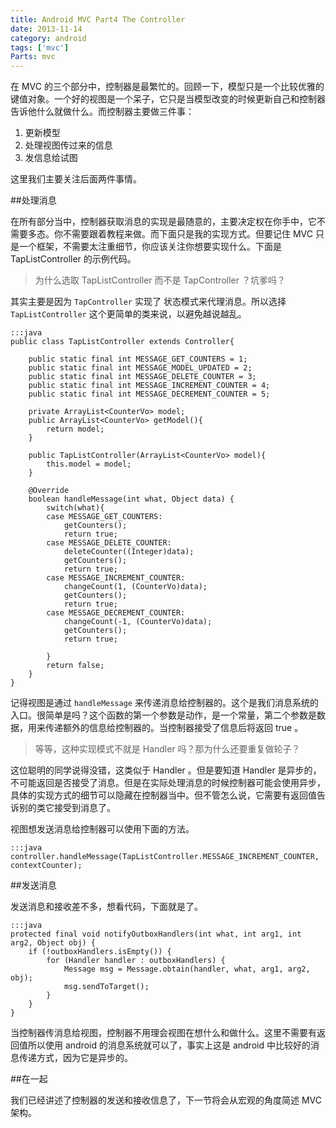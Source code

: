 ```yaml
---
title: Android MVC Part4 The Controller
date: 2013-11-14
category: android
tags: ['mvc']
Parts: mvc
---
```


在 MVC 的三个部分中，控制器是最繁忙的。回顾一下，模型只是一个比较优雅的键值对象。一个好的视图是一个呆子，它只是当模型改变的时候更新自己和控制器告诉他什么就做什么。而控制器主要做三件事：
<!-- excerpt -->

1. 更新模型
2. 处理视图传过来的信息
3. 发信息给试图

这里我们主要关注后面两件事情。

##处理消息

在所有部分当中，控制器获取消息的实现是最随意的，主要决定权在你手中，它不需要多态。你不需要跟着教程来做。而下面只是我的实现方式。但要记住 MVC 只是一个框架，不需要太注重细节，你应该关注你想要实现什么。下面是 TapListController 的示例代码。

>为什么选取 TapListController 而不是 TapController ？坑爹吗？

其实主要是因为 `TapController` 实现了 状态模式来代理消息。所以选择 `TapListController` 这个更简单的类来说，以避免越说越乱。

    :::java
    public class TapListController extends Controller{
        
        public static final int MESSAGE_GET_COUNTERS = 1;
        public static final int MESSAGE_MODEL_UPDATED = 2;
        public static final int MESSAGE_DELETE_COUNTER = 3;
        public static final int MESSAGE_INCREMENT_COUNTER = 4;
        public static final int MESSAGE_DECREMENT_COUNTER = 5;
        
        private ArrayList<CounterVo> model;
        public ArrayList<CounterVo> getModel(){
            return model;
        }
        
        public TapListController(ArrayList<CounterVo> model){
            this.model = model;
        }

        @Override
        boolean handleMessage(int what, Object data) {
            switch(what){
            case MESSAGE_GET_COUNTERS:
                getCounters();
                return true;
            case MESSAGE_DELETE_COUNTER:
                deleteCounter((Integer)data);
                getCounters();
                return true;
            case MESSAGE_INCREMENT_COUNTER:
                changeCount(1, (CounterVo)data);
                getCounters();
                return true;
            case MESSAGE_DECREMENT_COUNTER:
                changeCount(-1, (CounterVo)data);
                getCounters();
                return true;
                
            }
            return false;
        }
    }

记得视图是通过 `handleMessage` 来传递消息给控制器的。这个是我们消息系统的入口。很简单是吗？这个函数的第一个参数是动作，是一个常量，第二个参数是数据，用来传递额外的信息给控制器的。当控制器接受了信息后将返回 true 。

>等等，这种实现模式不就是 Handler 吗？那为什么还要重复做轮子？

这位聪明的同学说得没错，这类似于 Handler 。但是要知道 Handler 是异步的，不可能返回是否接受了消息。但是在实际处理消息的时候控制器可能会使用异步，具体的实现方式的细节可以隐藏在控制器当中。但不管怎么说，它需要有返回值告诉别的类它接受到消息了。

视图想发送消息给控制器可以使用下面的方法。

    :::java
    controller.handleMessage(TapListController.MESSAGE_INCREMENT_COUNTER, contextCounter);

##发送消息

发送消息和接收差不多，想看代码，下面就是了。

    :::java
    protected final void notifyOutboxHandlers(int what, int arg1, int arg2, Object obj) {
        if (!outboxHandlers.isEmpty()) {
            for (Handler handler : outboxHandlers) {
                Message msg = Message.obtain(handler, what, arg1, arg2, obj);
                msg.sendToTarget();
            }
        }
    }

当控制器传消息给视图，控制器不用理会视图在想什么和做什么。这里不需要有返回值所以使用 android 的消息系统就可以了，事实上这是 android 中比较好的消息传递方式，因为它是异步的。

##在一起

我们已经讲述了控制器的发送和接收信息了，下一节将会从宏观的角度简述 MVC 架构。
